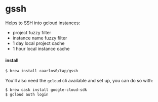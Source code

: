 # gssh

Helps to SSH into gcloud instances:

- project fuzzy filter
- instance name fuzzy filter
- 1 day local project cache
- 1 hour local instance cache

#### install

```sh
$ brew install caarlos0/tap/gssh
```

You'll also need the `gcloud` cli available and set up, you can do so with:

```sh
$ brew cask install google-cloud-sdk
$ gcloud auth login
```
